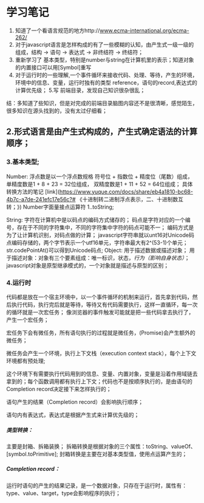 # 学习笔记<br>
1. 知道了一个看语言规范的地方http://www.ecma-international.org/ecma-262/
2. 对于javascript语言是怎样构成的有了一些模糊的认知，由产生式一级一级的组成，结构 -> 语句 -> 表达式 -> 非终结符 -> 终结符；
3. 重新学习了 基本类型，特别是number与string在计算机里的表示；知道对象的内置接口可以用[Symbol]重写
4. 对于运行时的一些理解,一个事件循环来接收代码、处理、等待，产生的环境，环境中的信息、变量，运行时独有的类型 reference，语句的record,表达式的计算优先级；
5.写 前端目录，发现自己知识很杂很乱；

结：多知道了些知识，但是对完成的前端目录脑图内容还不是很清晰，感觉陌生，很多知识在源头找到的，没有太过仔细看；



## 2.形式语言是由产生式构成的，产生式确定语法的计算顺序；


### **3**.基本类型;
    
Number:
    浮点数是以一个浮点数规格  符号位 + 指数位 + 精度位（尾数）组成，单精度数是1 + 8 + 23 = 32位组成，
双精度数是1 + 11 + 52 = 64位组成；
    具体转换方法的笔记 [link](https://www.yuque.com/docs/share/eb4a1810-bc68-4b7c-a7de-241efc17e56c?# 《十进制转二进制浮点表示，二、十进制数互转；》)
    Number字面量接点运算符 1..toString;
    
String:
    字符在计算机中是以码点的编码方式储存的；
    码点是字符对应的一个编号，存在于不同的字符集中，不同的字符集中字符的码点可能不一；
    编码方式是为了让计算机识别，对码点做的计算；
    javascript字符串就以unt16对Unicode码点编码存储的，两个字节表示一个utf16单元，字符串最大有2^(53-1)个单元；
    str.codePointAt()可以得到Unicode码点;
Object:
    用于描述数据或描述对象；
    用于描述对象：对象有三个要素组成：唯一标识，状态，*行为（影响自身状态）*；
    javascript对象是原型继承模式的，一个对象就是描述与原型的区别；
    

    
### **4**.运行时
代码都是放在一个宿主环境中，以一个事件循环的机制来运行，首先拿到代码，然后执行代码，执行完后就是等待，等待又有代码需要执行，这样一直循环，每一次的循环就是一次宏任务；
像浏览器的事件触发可能就是把一些代码拿去执行了，产生一个宏任务；
    
宏任务下会有微任务，所有语句执行的过程就是微任务，(Promise)会产生额外的微任务；
    
微任务会产生一个环境，执行上下文栈（execution context stack），每个上下文环境都有预处理;
    
这个环境下有需要执行代码用到的信息、变量、内置对象，变量是沿着作用域链去拿到的；每个函数调用都有执行上下文；代码也不是按顺序执行的，是由语句的Completion record决定接下来怎样执行的；

语句产生的结果（Completion record）会影响执行顺序；

语句内有表达式，表达式是根据产生式来计算优先级的；

##### 类型转换：
主要是封箱、拆箱装换；
拆箱转换是根据对象的三个属性：toString、valueOf、[symbol.toPrimitive];
封箱转换是主要在对基本类型值，使用点运算产生的；

##### Completion record：
运行时语句的产生的结果记录，是一个数据对象，只存在于运行时，属性有：type、value、target，type会影响程序的执行；
